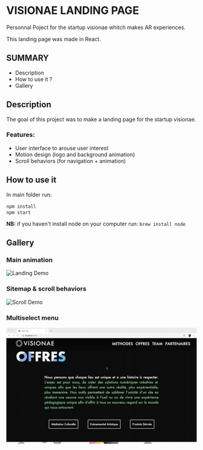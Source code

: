 # VISIONAE LANDING PAGE

Personnal Poject for the startup visionae whitch makes AR experiences.

This landing page was made in React.

## SUMMARY
- Description
- How to use it ?
- Gallery

## Description

The goal of this project was to make a landing page for the startup visionae.

### Features:
- User interface to arouse user interest
- Motion design (logo and background animation)
- Scroll behaviors (for navigation + animation)

## How to use it
In main folder run: 

```
npm install
npm start
```

__NB:__ if you haven't install node on your computer run: `brew install node`

## Gallery

### Main animation

![Landing Demo](./src/img/forReadme/visioMain.gif)

### Sitemap & scroll behaviors

![Scroll Demo](./src/img/forReadme/visioScroll.gif)

### Multiselect menu

![Offres Demo](./src/img/forReadme/visioOffres.gif)